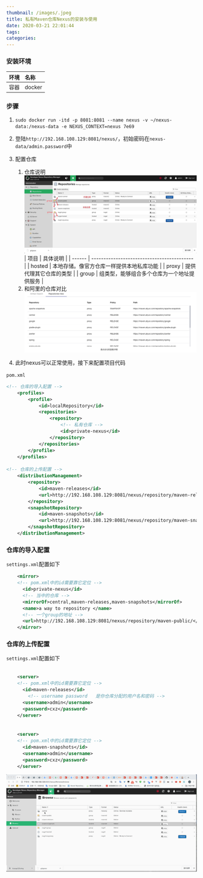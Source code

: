 ```yaml
---
thumbnail: /images/.jpeg
title: 私有Maven仓库Nexus的安装与使用
date: 2020-03-21 22:01:44
tags:
categories:
---
```





### 安装环境

| 环境 | 名称   |
| :--- | :----- |
| 容器 | docker |


### 步骤

1. `sudo docker run -itd -p 8081:8081 --name nexus -v ~/nexus-data:/nexus-data -e NEXUS_CONTEXT=nexus 7e69`
2. 登陆`http://192.168.108.129:8081/nexus/`，初始密码在`nexus-data/admin.password`中

3. 配置仓库
   1. 仓库说明
      ![](私有Maven仓库Nexus的安装与使用/Snipaste_2020-03-21_23-13-32.jpg)
| 项目   | 具体说明                                   |
| ------ | ------------------------------------------ |
| hosted | 本地存储。像官方仓库一样提供本地私库功能   |
| proxy  | 提供代理其它仓库的类型                     |
| group  | 组类型，能够组合多个仓库为一个地址提供服务 |
   2. 和阿里的仓库对比
      ![](私有Maven仓库Nexus的安装与使用/Snipaste_2020-03-21_23-22-19.jpg)


4. 此时nexus可以正常使用，接下来配置项目代码
<!-- more -->

`pom.xml`
```xml
<!-- 仓库的导入配置 -->
    <profiles>
        <profile>
            <id>localRepository</id>
            <repositories>
                <repository>
                    <!-- 私有仓库 -->
                    <id>private-nexus</id>
                </repository>
            </repositories>
        </profile>
    </profiles>

<!-- 仓库的上传配置 -->
    <distributionManagement>
        <repository>
            <id>maven-releases</id>
            <url>http://192.168.108.129:8081/nexus/repository/maven-releases/</url>
        </repository>
        <snapshotRepository>
            <id>maven-snapshots</id>
            <url>http://192.168.108.129:8081/nexus/repository/maven-snapshots/</url>
        </snapshotRepository>
    </distributionManagement>

```

### 仓库的导入配置

`settings.xml`配置如下
```xml
    <mirror>
    <!-- pom.xml中的id需要靠它定位 -->
      <id>private-nexus</id>
      <!-- 当中的仓库 -->
      <mirrorOf>central,maven-releases,maven-snapshots</mirrorOf>  
      <name>a way to repository </name>
      <!-- 一个group的地址 -->
      <url>http://192.168.108.129:8081/nexus/repository/maven-public/</url>  
    </mirror>
```


### 仓库的上传配置

`settings.xml`配置如下

```xml

    <server>
    <!-- pom.xml中的id需要靠它定位 -->
      <id>maven-releases</id>
        <!-- username password   是你仓库分配的用户名和密码 -->
      <username>admin</username>
      <password>cxz</password>
    </server>


    <server>
    <!-- pom.xml中的id需要靠它定位 -->
      <id>maven-snapshots</id>
      <username>admin</username>
      <password>cxz</password>
    </server>

```

![](私有Maven仓库Nexus的安装与使用/2020-03-22-00-27-48.gif)